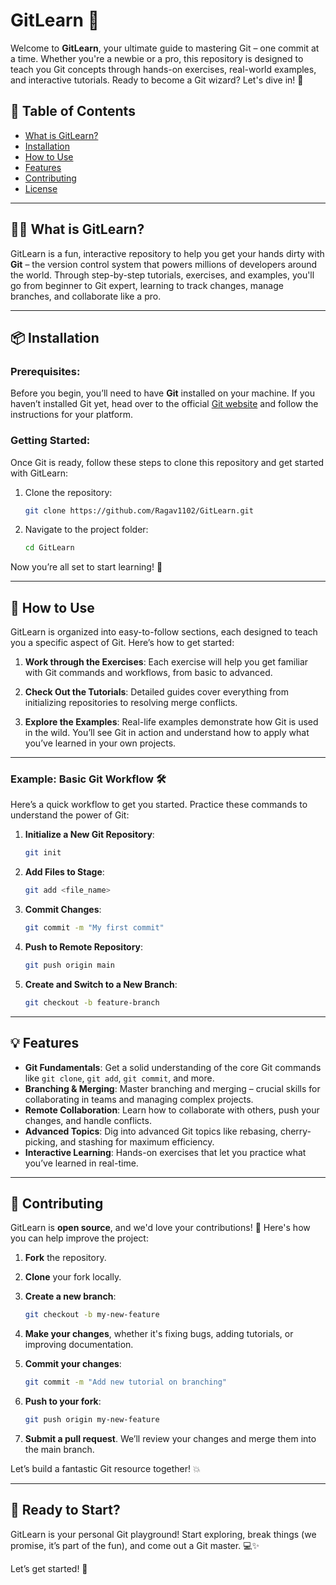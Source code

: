 # GitLearn 🚀

Welcome to **GitLearn**, your ultimate guide to mastering Git – one commit at a time. Whether you're a newbie or a pro, this repository is designed to teach you Git concepts through hands-on exercises, real-world examples, and interactive tutorials. Ready to become a Git wizard? Let's dive in! 🌟

## 🚀 Table of Contents

- [What is GitLearn?](#what-is-gitlearn)
- [Installation](#installation)
- [How to Use](#how-to-use)
- [Features](#features)
- [Contributing](#contributing)
- [License](#license)

---

## 🧑‍💻 What is GitLearn?

GitLearn is a fun, interactive repository to help you get your hands dirty with **Git** – the version control system that powers millions of developers around the world. Through step-by-step tutorials, exercises, and examples, you'll go from beginner to Git expert, learning to track changes, manage branches, and collaborate like a pro.

---

## 📦 Installation

### Prerequisites:

Before you begin, you’ll need to have **Git** installed on your machine. If you haven’t installed Git yet, head over to the official [Git website](https://git-scm.com/) and follow the instructions for your platform.

### Getting Started:

Once Git is ready, follow these steps to clone this repository and get started with GitLearn:

1. Clone the repository:

    ```bash
    git clone https://github.com/Ragav1102/GitLearn.git
    ```

2. Navigate to the project folder:

    ```bash
    cd GitLearn
    ```

Now you’re all set to start learning! 🎉

---

## 📝 How to Use

GitLearn is organized into easy-to-follow sections, each designed to teach you a specific aspect of Git. Here’s how to get started:

1. **Work through the Exercises**: Each exercise will help you get familiar with Git commands and workflows, from basic to advanced.

2. **Check Out the Tutorials**: Detailed guides cover everything from initializing repositories to resolving merge conflicts.

3. **Explore the Examples**: Real-life examples demonstrate how Git is used in the wild. You’ll see Git in action and understand how to apply what you’ve learned in your own projects.

---

### Example: Basic Git Workflow 🛠️

Here’s a quick workflow to get you started. Practice these commands to understand the power of Git:

1. **Initialize a New Git Repository**:

    ```bash
    git init
    ```

2. **Add Files to Stage**:

    ```bash
    git add <file_name>
    ```

3. **Commit Changes**:

    ```bash
    git commit -m "My first commit"
    ```

4. **Push to Remote Repository**:

    ```bash
    git push origin main
    ```

5. **Create and Switch to a New Branch**:

    ```bash
    git checkout -b feature-branch
    ```

---

## 💡 Features

- **Git Fundamentals**: Get a solid understanding of the core Git commands like `git clone`, `git add`, `git commit`, and more.
- **Branching & Merging**: Master branching and merging – crucial skills for collaborating in teams and managing complex projects.
- **Remote Collaboration**: Learn how to collaborate with others, push your changes, and handle conflicts.
- **Advanced Topics**: Dig into advanced Git topics like rebasing, cherry-picking, and stashing for maximum efficiency.
- **Interactive Learning**: Hands-on exercises that let you practice what you’ve learned in real-time.

---

## 💪 Contributing

GitLearn is **open source**, and we'd love your contributions! 🎉 Here's how you can help improve the project:

1. **Fork** the repository.
2. **Clone** your fork locally.
3. **Create a new branch**:

    ```bash
    git checkout -b my-new-feature
    ```

4. **Make your changes**, whether it's fixing bugs, adding tutorials, or improving documentation.
5. **Commit your changes**:

    ```bash
    git commit -m "Add new tutorial on branching"
    ```

6. **Push to your fork**:

    ```bash
    git push origin my-new-feature
    ```

7. **Submit a pull request**. We’ll review your changes and merge them into the main branch.

Let’s build a fantastic Git resource together! 💥

---

## 🎉 Ready to Start?

GitLearn is your personal Git playground! Start exploring, break things (we promise, it’s part of the fun), and come out a Git master. 💻✨

Let’s get started! 🚀


